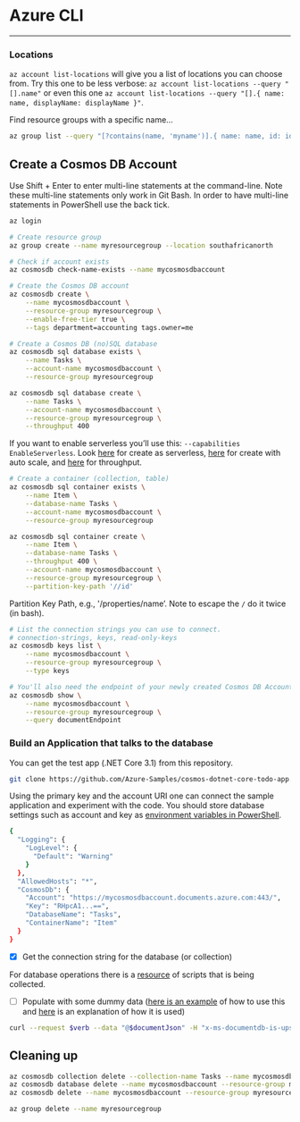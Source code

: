 





# Azure CLI

---


### Locations

`az account list-locations` will give you a list of locations you can choose from. Try this one to be less verbose: `az account list-locations --query "[].name"` or even this one `az account list-locations --query "[].{ name: name, displayName: displayName }"`.

Find resource groups with a specific name…

```bash
az group list --query "[?contains(name, 'myname')].{ name: name, id: id }"
```

## Create a Cosmos DB Account

Use Shift + Enter to enter multi-line statements at the command-line. Note these multi-line statements only work in Git Bash. In order to have multi-line statements in PowerShell use the back tick.

```bash
az login

# Create resource group
az group create --name myresourcegroup --location southafricanorth

# Check if account exists
az cosmosdb check-name-exists --name mycosmosdbaccount

# Create the Cosmos DB account
az cosmosdb create \
	--name mycosmosdbaccount \
	--resource-group myresourcegroup \
	--enable-free-tier true \
	--tags department=accounting tags.owner=me

# Create a Cosmos DB (no)SQL database
az cosmosdb sql database exists \
	--name Tasks \
	--account-name mycosmosdbaccount \
	--resource-group myresourcegroup

az cosmosdb sql database create \
	--name Tasks \
	--account-name mycosmosdbaccount \
	--resource-group myresourcegroup \
	--throughput 400
```

If you want to enable serverless you’ll use this: `--capabilities EnableServerless`. Look [here](https://learn.microsoft.com/en-us/azure/cosmos-db/scripts/cli/nosql/serverless#run-the-script) for create as serverless, [here](https://learn.microsoft.com/en-us/azure/cosmos-db/scripts/cli/nosql/autoscale) for create with auto scale, and [here](https://learn.microsoft.com/en-us/azure/cosmos-db/scripts/cli/nosql/throughput) for throughput.

```bash
# Create a container (collection, table)
az cosmosdb sql container exists \
	--name Item \
	--database-name Tasks \
	--account-name mycosmosdbaccount \
	--resource-group myresourcegroup

az cosmosdb sql container create \
	--name Item \
	--database-name Tasks \
	--throughput 400 \
	--account-name mycosmosdbaccount \
	--resource-group myresourcegroup \
	--partition-key-path '//id'
```

Partition Key Path, e.g., '/properties/name’. Note to escape the `/` do it twice (in bash).

```bash
# List the connection strings you can use to connect.
# connection-strings, keys, read-only-keys
az cosmosdb keys list \
	--name mycosmosdbaccount \
	--resource-group myresourcegroup \
	--type keys

# You'll also need the endpoint of your newly created Cosmos DB Account
az cosmosdb show \
	--name mycosmosdbaccount \
	--resource-group myresourcegroup \
	--query documentEndpoint
```

### Build an Application that talks to the database

You can get the test app (.NET Core 3.1) from this repository.

```bash
git clone https://github.com/Azure-Samples/cosmos-dotnet-core-todo-app.git
```

Using the primary key and the account URI one can connect the sample application and experiment with the code. You should store database settings such as account and key as [environment variables in PowerShell](https://learn.microsoft.com/en-us/training/paths/develop-solutions-that-use-blob-storage/).

```bash
{
  "Logging": {
    "LogLevel": {
      "Default": "Warning"
    }
  },
  "AllowedHosts": "*",
  "CosmosDb": {
    "Account": "https://mycosmosdbaccount.documents.azure.com:443/",
    "Key": "RHpcA1...==",
    "DatabaseName": "Tasks",
    "ContainerName": "Item"
  }
}
```

- [x]  Get the connection string for the database (or collection)

For database operations there is a [resource](https://github.com/Krumelur/AzureScripts) of scripts that is being collected.

- [ ]  Populate with some dummy data ([here is an example](https://github.com/Krumelur/AzureScripts/blob/master/cosmosdb_create_document.sh) of how to use this and [here](https://stackoverflow.com/questions/61426902/use-bash-azure-cli-and-rest-api-to-access-cosmosdb-how-to-get-token-and-hash) is an explanation of how it is used)

```bash
curl --request $verb --data "@$documentJson" -H "x-ms-documentdb-is-upsert: $isUpsert" -H "x-ms-documentdb-partitionkey: [\"default\"]" -H "x-ms-date: $now" -H "x-ms-version: 2018-12-31" -H "Content-Type: application/json" -H "Authorization: $urlEncodedAuthString" $url
```

## Cleaning up

```bash
az cosmosdb collection delete --collection-name Tasks --name mycosmosdbaccount --resource-group myresourcegroup
az cosmosdb database delete --name mycosmosdbaccount --resource-group myresourcegroup
az cosmosdb delete --name mycosmosdbaccount --resource-group myresourcegroup

az group delete --name myresourcegroup
```
